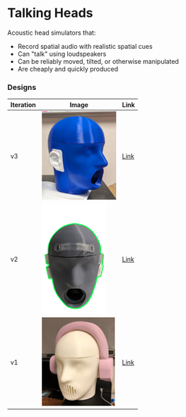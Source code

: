 # Talking Heads

Acoustic head simulators that:
- Record spatial audio with realistic spatial cues
- Can "talk" using loudspeakers
- Can be reliably moved, tilted, or otherwise manipulated
- Are cheaply and quickly produced

### Designs
| Iteration | Image | Link |
| --- | --- | --- |
| v3 | <img alt="Prototype of talking head v3" src="./models/v3/images/blue_proto.jpg" height="200px" /> | [Link](./models/v3) |
| v2 | <img alt="Prototype of talking head v2" src="./models/v2/images/PrototypeFront.png" height="250px" /> | [Link](./models/v2) |
| v1 | <img alt="Prototype of talking head v1" src="./models/v1/images/PhotoHeadset.png" height="200px" /> | [Link](./models/v1) |